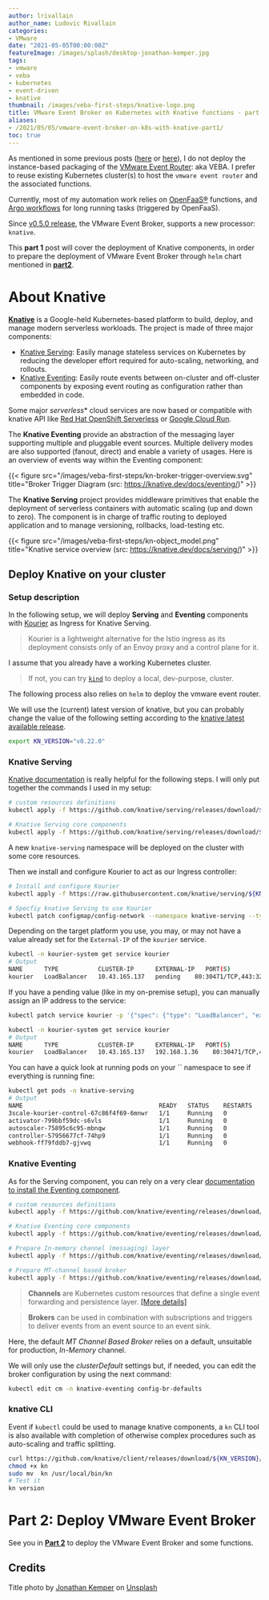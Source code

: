 ```yaml
---
author: lrivallain
author_name: Ludovic Rivallain
categories:
- VMware
date: "2021-05-05T00:00:00Z"
featureImage: /images/splash/desktop-jonathan-kemper.jpg
tags:
- vmware
- veba
- kubernetes
- event-driven
- knative
thumbnail: /images/veba-first-steps/knative-logo.png
title: VMware Event Broker on Kubernetes with Knative functions - part 1
aliases: 
- /2021/05/05/vmware-event-broker-on-k8s-with-knative-part1/
toc: true
---
```


As mentioned in some previous posts ([here](https://vuptime.io/2020/11/02/vmware-event-broker-on-k8s-first-steps/) or [here](https://vuptime.io/2020/12/17/vmware-event-broker-0.5.0-on-k8s-first-steps/)), I do not deploy the instance-based packaging of the [VMware Event Router](https://vmweventbroker.io/): aka VEBA. I prefer to reuse existing Kubernetes cluster(s) to host the `vmware event router` and the associated functions.

Currently, most of my automation work relies on [OpenFaaS®](https://www.openfaas.com/) functions, and [Argo workflows](https://argoproj.github.io/) for long running tasks (triggered by OpenFaaS).

Since [v0.5.0 release](https://github.com/vmware-samples/vcenter-event-broker-appliance/releases/tag/v0.5.0), the VMware Event Broker, supports a new processor: `knative`.

This **part 1** post will cover the deployment of Knative components, in order to prepare the deployment of VMware Event Broker through `helm` chart mentioned in [**part2**](/2021/05/06/vmware-event-broker-on-k8s-with-knative-part2).

# About Knative

[**Knative**](https://knative.dev) is a Google-held Kubernetes-based platform to build, deploy, and manage modern serverless workloads. The project is made of three major components:

* [Knative Serving](https://knative.dev/docs/serving/): Easily manage stateless services on Kubernetes by reducing the developer effort required for auto-scaling, networking, and rollouts.
* [Knative Eventing](https://knative.dev/docs/eventing/): Easily route events between on-cluster and off-cluster components by exposing event routing as configuration rather than embedded in code.

Some major *serverless** cloud services are now based or compatible with knative API like [Red Hat OpenShift Serverless](https://www.openshift.com/learn/topics/serverless) or [Google Cloud Run](https://cloud.google.com/run).

The **Knative Eventing** provide an abstraction of the messaging layer supporting multiple and pluggable event sources. Multiple delivery modes are also supported (fanout, direct) and enable a variety of usages. Here is an overview of events way within the Eventing component:

{{< figure src="/images/veba-first-steps/kn-broker-trigger-overview.svg" title="Broker Trigger Diagram (src: https://knative.dev/docs/eventing/)" >}}

The **Knative Serving** project provides middleware primitives that enable the deployment of serverless containers with automatic scaling (up and down to zero). The component is in charge of traffic routing to deployed application and to manage versioning, rollbacks, load-testing etc.

{{< figure src="/images/veba-first-steps/kn-object_model.png" title="Knative service overview (src: https://knative.dev/docs/serving/)" >}}


## Deploy Knative on your cluster

### Setup description

In the following setup, we will deploy **Serving** and **Eventing** components with [Kourier](https://github.com/knative-sandbox/net-kourier) as Ingress for Knative Serving.

> Kourier is a lightweight alternative for the Istio ingress as its deployment consists only of an Envoy proxy and a control plane for it.

I assume that you already have a working Kubernetes cluster. 

> If not, you can try [`kind`](https://kind.sigs.k8s.io/docs/user/quick-start/) to deploy a local, dev-purpose, cluster.

The following process also relies on `helm` to deploy the vmware event router.

We will use the (current) latest version of knative, but you can probably change the value of the following setting according to the [knative latest available release](https://github.com/knative/operator/releases).

```bash
export KN_VERSION="v0.22.0"
```

### Knative Serving

[Knative documentation](https://knative.dev/docs/install/install-serving-with-yaml/) is really helpful for the following steps. I will only put together the commands I used in my setup:

```bash
# custom resources definitions
kubectl apply -f https://github.com/knative/serving/releases/download/${KN_VERSION}/serving-crds.yaml

# Knative Serving core components
kubectl apply -f https://github.com/knative/serving/releases/download/${KN_VERSION}/serving-core.yaml
```

A new `knative-serving` namespace will be deployed on the cluster with some core resources.

Then we install and configure Kourier to act as our Ingress controller:

```bash
# Install and configure Kourier
kubectl apply -f https://raw.githubusercontent.com/knative/serving/${KN_VERSION}/third_party/kourier-latest/kourier.yaml

# Specfiy knative Serving to use Kourier
kubectl patch configmap/config-network --namespace knative-serving --type merge --patch '{"data":{"ingress.class":"kourier.ingress.networking.knative.dev"}}'
```

Depending on the target platform you use, you may, or may not have a value already set for the `External-IP` of the `kourier` service.

```bash
kubectl -n kourier-system get service kourier
# Output
NAME      TYPE           CLUSTER-IP      EXTERNAL-IP   PORT(S)                      AGE
kourier   LoadBalancer   10.43.165.137   pending    80:30471/TCP,443:32405/TCP   10m
```

If you have a pending value (like in my on-premise setup), you can manually assign an IP address to the service:

```bash
kubectl patch service kourier -p '{"spec": {"type": "LoadBalancer", "externalIPs":["192.168.1.36"]}}' -n kourier-system

kubectl -n kourier-system get service kourier
# Output
NAME      TYPE           CLUSTER-IP      EXTERNAL-IP   PORT(S)                      AGE
kourier   LoadBalancer   10.43.165.137   192.168.1.36    80:30471/TCP,443:32405/TCP   10m
```

You can have a quick look at running pods on your `` namespace to see if everything is running fine:

```bash
kubectl get pods -n knative-serving
# Output
NAME                                      READY   STATUS    RESTARTS   AGE
3scale-kourier-control-67c86f4f69-6mnwr   1/1     Running   0          11m
activator-799bbf59dc-s6vls                1/1     Running   0          11m
autoscaler-75895c6c95-mbnqw               1/1     Running   0          11m
controller-57956677cf-74hp9               1/1     Running   0          11m
webhook-ff79fddb7-gjvwq                   1/1     Running   0          11m
```

### Knative Eventing

As for the Serving component, you can rely on a very clear [documentation to install the Eventing component](https://knative.dev/docs/install/install-eventing-with-yaml/).

```bash
# custom resources definitions
kubectl apply -f https://github.com/knative/eventing/releases/download/${KN_VERSION}/eventing-crds.yaml

# Knative Eventing core components
kubectl apply -f https://github.com/knative/eventing/releases/download/${KN_VERSION}/eventing-core.yaml

# Prepare In-memory channel (messaging) layer
kubectl apply -f https://github.com/knative/eventing/releases/download/${KN_VERSION}/in-memory-channel.yaml

# Prepare MT-channel based broker
kubectl apply -f https://github.com/knative/eventing/releases/download/v0.22.0/mt-channel-broker.yaml
```

> **Channels** are Kubernetes custom resources that define a single event forwarding and persistence layer. [[More details]](https://knative.dev/docs/eventing/channels/)

> **Brokers** can be used in combination with subscriptions and triggers to deliver events from an event source to an event sink.

Here, the default *MT Channel Based Broker* relies on a default, unsuitable for production, *In-Memory* channel.

We will only use the *clusterDefault* settings but, if needed, you can edit the broker configuration by using the next command:

```bash
kubectl edit cm -n knative-eventing config-br-defaults
```

### knative CLI

Event if `kubectl` could be used to manage knative components, a `kn` CLI tool is also available with completion of otherwise complex procedures such as auto-scaling and traffic splitting.

```bash
curl https://github.com/knative/client/releases/download/${KN_VERSION}/kn-linux-amd64 -L > kn
chmod +x kn
sudo mv  kn /usr/local/bin/kn
# Test it
kn version
```

# Part 2: Deploy VMware Event Broker

See you in [**Part 2**](/2021/05/06/vmware-event-broker-on-k8s-with-knative-part2) to deploy the VMware Event Broker and some functions.


## Credits

Title photo by [Jonathan Kemper](https://unsplash.com/@jupp) on [Unsplash](https://unsplash.com/photos/H488ymQgIgM)